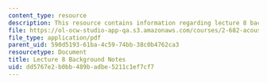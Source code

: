 ```yaml
---
content_type: resource
description: This resource contains information regarding lecture 8 background notes.
file: https://ol-ocw-studio-app-qa.s3.amazonaws.com/courses/2-682-acoustical-oceanography-spring-2012/dd5767e2b0bb489badbe5211c1ef7cf7_MIT2_682S12_bglec08.pdf
file_type: application/pdf
parent_uid: 590d5193-61ba-4c59-74bb-38c0b4762ca3
resourcetype: Document
title: Lecture 8 Background Notes
uid: dd5767e2-b0bb-489b-adbe-5211c1ef7cf7
---
```

